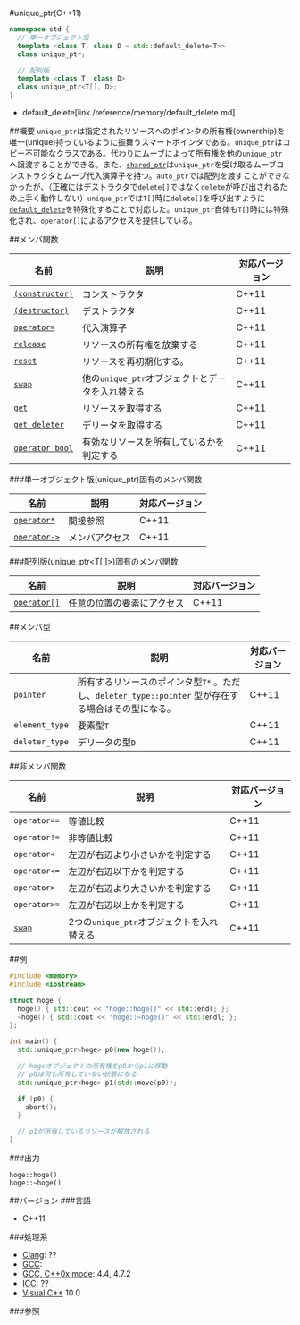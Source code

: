 #unique_ptr(C++11)
```cpp
namespace std {
  // 単一オブジェクト版
  template <class T, class D = std::default_delete<T>>
  class unique_ptr;

  // 配列版
  template <class T, class D>
  class unique_ptr<T[], D>;
}
```
* default_delete[link /reference/memory/default_delete.md]

##概要
`unique_ptr`は指定されたリソースへのポインタの所有権(ownership)を唯一(unique)持っているように振舞うスマートポインタである。`unique_ptr`はコピー不可能なクラスである。代わりにムーブによって所有権を他の`unique_ptr` へ譲渡することができる。また、[`shared_ptr`](/reference/memory/shared_ptr.md)は`unique_ptr`を受け取るムーブコンストラクタとムーブ代入演算子を持つ。`auto_ptr`では配列を渡すことができなかったが、（正確にはデストラクタで`delete[]`ではなく`delete`が呼び出されるため上手く動作しない）`unique_ptr`では`T[]`時に`delete[]`を呼び出すように[`default_delete`](/reference/memory/default_delete.md)を特殊化することで対応した。`unique_ptr`自体も`T[]`時には特殊化され、`operator[]`によるアクセスを提供している。

##メンバ関数

| 名前 | 説明 | 対応バージョン |
|-----------------------------------------------|--------------------------------------------------|-------|
| [`(constructor)`](./unique_ptr/unique_ptr.md) | コンストラクタ                                   | C++11 |
| [`(destructor)`](./unique_ptr/-unique_ptr.md) | デストラクタ                                     | C++11 |
| [`operator=`](./unique_ptr/op_assign.md)      | 代入演算子                                       | C++11 |
| [`release`](./unique_ptr/release.md)          | リソースの所有権を放棄する                       | C++11 |
| [`reset`](./unique_ptr/reset.md)              | リソースを再初期化する。                         | C++11 |
| [`swap`](./unique_ptr/swap.md)                | 他の`unique_ptr`オブジェクトとデータを入れ替える | C++11 |
| [`get`](./unique_ptr/get.md)                  | リソースを取得する                               | C++11 |
| [`get_deleter`](./unique_ptr/get_deleter.md)  | デリータを取得する                               | C++11 |
| [`operator bool`](./unique_ptr/op_bool.md)    | 有効なリソースを所有しているかを判定する         | C++11 |


###単一オブジェクト版(unique_ptr<T>)固有のメンバ関数

| 名前 | 説明 | 対応バージョン |
|------------------------------------------|----------------|-------|
| [`operator*`](./unique_ptr/op_deref.md)  | 間接参照       | C++11 |
| [`operator->`](./unique_ptr/op_arrow.md) | メンバアクセス | C++11 |


###配列版(unique_ptr<T[ ]>)固有のメンバ関数

| 名前 | 説明 | 対応バージョン |
|---------------------------------------|----------------------------|-------|
| [`operator[]`](./unique_ptr/op_at.md) | 任意の位置の要素にアクセス | C++11 |


##メンバ型

| 名前 | 説明 | 対応バージョン |
|----------------|---------------------------------|-------|
| `pointer`      | 所有するリソースのポインタ型`T*` 。ただし、`deleter_type::pointer` 型が存在する場合はその型になる。 | C++11 |
| `element_type` | 要素型`T` | C++11 |
| `deleter_type` | デリータの型`D` | C++11 |


##非メンバ関数

| 名前 | 説明 | 対応バージョン |
|--------------------|----------------------------------------------|-------|
| `operator==` | 等値比較 | C++11 |
| `operator!=` | 非等値比較 | C++11 |
| `operator<` | 左辺が右辺より小さいかを判定する | C++11 |
| `operator<=` | 左辺が右辺以下かを判定する | C++11 |
| `operator>` | 左辺が右辺より大きいかを判定する | C++11 |
| `operator>=` | 左辺が右辺以上かを判定する | C++11 |
| [`swap`](./unique_ptr/swap_free.md) | 2つの`unique_ptr`オブジェクトを入れ替える | C++11 |


##例
```cpp
#include <memory>
#include <iostream>

struct hoge {
  hoge() { std::cout << "hoge::hoge()" << std::endl; };
  ~hoge() { std::cout << "hoge::~hoge()" << std::endl; };
};

int main() {
  std::unique_ptr<hoge> p0(new hoge());

  // hogeオブジェクトの所有権をp0からp1に移動
  // p0は何も所有していない状態になる
  std::unique_ptr<hoge> p1(std::move(p0));

  if (p0) {
    abort();
  }

  // p1が所有しているリソースが解放される
}
```

###出力
```
hoge::hoge()
hoge::~hoge()
```

##バージョン
###言語
- C++11

###処理系
- [Clang](/implementation#clang.md): ??
- [GCC](/implementation#gcc.md): 
- [GCC, C++0x mode](/implementation#gcc.md): 4.4, 4.7.2
- [ICC](/implementation#icc.md): ??
- [Visual C++](/implementation#visual_cpp.md) 10.0


###参照

